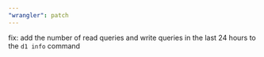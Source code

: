 ```yaml
---
"wrangler": patch
---
```


fix: add the number of read queries and write queries in the last 24 hours to the `d1 info` command
